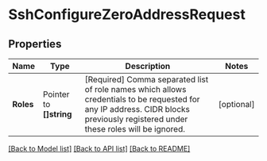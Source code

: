 # SshConfigureZeroAddressRequest


## Properties

Name | Type | Description | Notes
------------ | ------------- | ------------- | -------------
**Roles** | Pointer to **[]string** | [Required] Comma separated list of role names which allows credentials to be requested for any IP address. CIDR blocks previously registered under these roles will be ignored. | [optional] 





[[Back to Model list]](../README.md#documentation-for-models) [[Back to API list]](../README.md#documentation-for-api-endpoints) [[Back to README]](../README.md)


